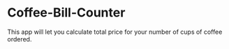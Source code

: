 # Coffee-Bill-Counter
This app will let you calculate total price for your number of cups of coffee ordered.

